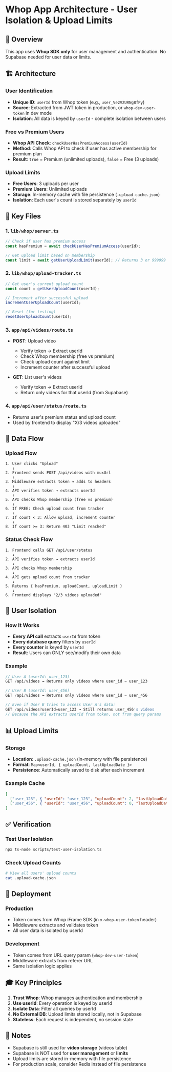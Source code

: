 # Whop App Architecture - User Isolation & Upload Limits

## 🎯 Overview

This app uses **Whop SDK only** for user management and authentication. No Supabase needed for user data or limits.

## 🏗️ Architecture

### User Identification
- **Unique ID**: `userId` from Whop token (e.g., `user_Ve2VZURNg8fPy`)
- **Source**: Extracted from JWT token in production, or `whop-dev-user-token` in dev mode
- **Isolation**: All data is keyed by `userId` - complete isolation between users

### Free vs Premium Users
- **Whop API Check**: `checkUserHasPremiumAccess(userId)`
- **Method**: Calls Whop API to check if user has active membership for premium plan
- **Result**: `true` = Premium (unlimited uploads), `false` = Free (3 uploads)

### Upload Limits
- **Free Users**: 3 uploads per user
- **Premium Users**: Unlimited uploads
- **Storage**: In-memory cache with file persistence (`.upload-cache.json`)
- **Isolation**: Each user's count is stored separately by `userId`

## 📁 Key Files

### 1. `lib/whop/server.ts`
```typescript
// Check if user has premium access
const hasPremium = await checkUserHasPremiumAccess(userId);

// Get upload limit based on membership
const limit = await getUserUploadLimit(userId); // Returns 3 or 999999
```

### 2. `lib/whop/upload-tracker.ts`
```typescript
// Get user's current upload count
const count = getUserUploadCount(userId);

// Increment after successful upload
incrementUserUploadCount(userId);

// Reset (for testing)
resetUserUploadCount(userId);
```

### 3. `app/api/videos/route.ts`
- **POST**: Upload video
  - Verify token → Extract userId
  - Check Whop membership (free vs premium)
  - Check upload count against limit
  - Increment counter after successful upload
  
- **GET**: List user's videos
  - Verify token → Extract userId
  - Return only videos for that userId (from Supabase)

### 4. `app/api/user/status/route.ts`
- Returns user's premium status and upload count
- Used by frontend to display "X/3 videos uploaded"

## 🔄 Data Flow

### Upload Flow
```
1. User clicks "Upload"
   ↓
2. Frontend sends POST /api/videos with muxUrl
   ↓
3. Middleware extracts token → adds to headers
   ↓
4. API verifies token → extracts userId
   ↓
5. API checks Whop membership (free vs premium)
   ↓
6. If FREE: Check upload count from tracker
   ↓
7. If count < 3: Allow upload, increment counter
   ↓
8. If count >= 3: Return 403 "Limit reached"
```

### Status Check Flow
```
1. Frontend calls GET /api/user/status
   ↓
2. API verifies token → extracts userId
   ↓
3. API checks Whop membership
   ↓
4. API gets upload count from tracker
   ↓
5. Returns { hasPremium, uploadCount, uploadLimit }
   ↓
6. Frontend displays "2/3 videos uploaded"
```

## 🔐 User Isolation

### How It Works
- **Every API call** extracts `userId` from token
- **Every database query** filters by `userId`
- **Every counter** is keyed by `userId`
- **Result**: Users can ONLY see/modify their own data

### Example
```typescript
// User A (userId: user_123)
GET /api/videos → Returns only videos where user_id = user_123

// User B (userId: user_456)
GET /api/videos → Returns only videos where user_id = user_456

// Even if User B tries to access User A's data:
GET /api/videos?userId=user_123 → Still returns user_456's videos
// Because the API extracts userId from token, not from query params
```

## 📊 Upload Limits

### Storage
- **Location**: `.upload-cache.json` (in-memory with file persistence)
- **Format**: `Map<userId, { uploadCount, lastUploadDate }>`
- **Persistence**: Automatically saved to disk after each increment

### Example Cache
```json
[
  ["user_123", { "userId": "user_123", "uploadCount": 2, "lastUploadDate": "2025-10-28T..." }],
  ["user_456", { "userId": "user_456", "uploadCount": 0, "lastUploadDate": "2025-10-28T..." }]
]
```

## ✅ Verification

### Test User Isolation
```bash
npx ts-node scripts/test-user-isolation.ts
```

### Check Upload Counts
```bash
# View all users' upload counts
cat .upload-cache.json
```

## 🚀 Deployment

### Production
- Token comes from Whop iFrame SDK (in `x-whop-user-token` header)
- Middleware extracts and validates token
- All user data is isolated by userId

### Development
- Token comes from URL query param (`whop-dev-user-token`)
- Middleware extracts from referer URL
- Same isolation logic applies

## 🎓 Key Principles

1. **Trust Whop**: Whop manages authentication and membership
2. **Use userId**: Every operation is keyed by userId
3. **Isolate Data**: Filter all queries by userId
4. **No External DB**: Upload limits stored locally, not in Supabase
5. **Stateless**: Each request is independent, no session state

## 📝 Notes

- Supabase is still used for **video storage** (videos table)
- Supabase is NOT used for **user management** or **limits**
- Upload limits are stored in-memory with file persistence
- For production scale, consider Redis instead of file persistence

